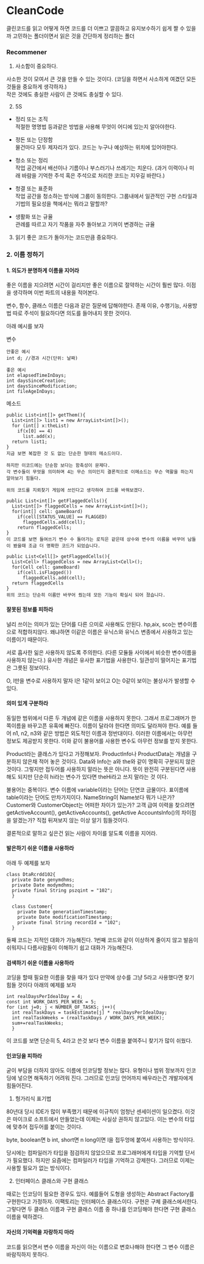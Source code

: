 # CleanCode
클린코드를 읽고 어떻게 하면 코드를 더 이쁘고 깔끔하고 유지보수하기 쉽게 짤 수 있을까 고민하는 폴더이면서 읽은 것을 간단하게 정리하는 폴더


### Recommener

1. 사소함이 중요하다. 

사소한 것이 모여서 큰 것을 만들 수 있는 것이다. (코딩을 하면서 사소하게 여겼던 모든 것들을 중요하게 생각하자.)<br/>
작은 것에도 충실한 사람이 큰 것에도 충실할 수 있다. 

2. 5S

  - 정리 또는 조직 <br/>
   적절한 명명법 등과같은 방법을 사용해 무엇이 어디에 있는지 알아야한다. 
   
  - 정돈 또는 단정함 <br/>
   물건마다 모두 제자리가 있다. 코드는 누구나 예상하는 위치에 있어야한다. 
   
  - 청소 또는 정리 <br/>
    작업 공간에서 배선이나 기름이나 부스러기나 쓰레기는 치운다. 
    (과거 이력이나 미래 바람을 기억한 주석 혹은 주석으로 처리한 코드는 지우길 바란다.)
  
  - 청결 또는 표준화 <br/>
    작업 공간을 청소하는 방식에 그룹이 동의한다. 
    그룹내에서 일관적인 구현 스타일과 기법의 필요성을 책에서는 뭐라고 말할까?
    
  - 생활화 또는 규율 <br/>
    관례를 따르고 자기 작품을 자주 돌아보고 기꺼이 변경하는 규율
    
3. 읽기 좋은 코드가 돌아가는 코드만큼 중요하다. 


### 2. 이름 정하기

#### 1. 의도가 분명하게 이름을 지어라 

좋은 이름을 지으려면 시간이 걸리지만 좋은 이름으로 절약하는 시간이 훨씬 많다. 이점을 생각하며 이번 파트의 내용을 적어본다.

변수, 함수, 클래스 이름은 다음과 같은 질문에 답해야한다. 존재 이유, 수행기능, 사용방법 따로 주석이 필요하다면 의도를 들어내지 못한 것이다. 

아래 예시를 보자

변수 
```
안좋은 예시
int d; //경과 시간(단위: 날짜)

좋은 예시
int elapsedTimeInDays;
int daysSinceCreation;
int daysSinceModification;
int fileAgeInDays;
```

메소드
```
public List<int[]> getThem(){
  List<int[]> list1 = new ArrayList<int[]>();
  for (int[] x:theList)
    if(x[0] == 4)
      list.add(x);
  return list1;    
}
지금 보면 복잡한 것 도 없는 단순한 형태의 메소드이다. 

하지만 이코드에는 단순함 보다는 함축성이 문제다.  
각 변수들이 무엇을 의미하며 4는 무슨 의미인지 결론적으로 이메소드는 무슨 역활을 하는지 알아보기 힘들다. 

위의 코드를 지뢰찾기 게임에 쓰인다고 생각하여 코드를 바꿔보겠다. 

public List<int[]> getFlaggedCells(){
  List<int[]> flaggedCells = new ArrayList<int[]>();
  for(int[] cell: gameBoard)
    if(cell[STATUS_VALUE] == FLAGGED)
      flaggedCells.add(cell);
    return flaggedCells;  
}
이 코드를 보면 들여쓰기 변수 수 돌아가는 로직은 같은데 상수와 변수의 이름을 바꾸어 남들이 봤을때 조금 더 명확한 코드가 되었습니다. 

public List<Cell[]> getFlaggedCells(){
  List<Cell> flaggedCelss = new ArrayList<Cell>();
  for(Cell cell: gameBoard)
    if(cell.isFlagged())
      flaggedCells.add(cell);
  return flaggedCells    
}
위의 코드는 단순히 이름만 바꾸어 줬는데 모든 기능이 확실시 되어 졌습니다.
```

#### 잘못된 정보를 피하라

널리 쓰이는 의미가 있는 단어를 다른 으미로 사용해도 안된다. hp,aix, sco는 변수이름으로 적합하지않다. 왜냐하면 이같은 이름은 유닉스와 유닉스 변종에서 사용하고 있는 이름이기 때문이다. 


서로 흡사한 읾은 사용하지 않도록 주의한다. (다른 모듈들 사이에서 비슷한 변수이름을 사용하지 않는다.)
유사한 개념은 유사한 표기법을 사용한다. 일관성이 떨어지는 표기법은 그릇된 정보이다. 

O, l만을 변수로 사용하지 말자 l은 1같이 보이고 O는 0같이 보이는 불상사가 발생할 수 있다. 

#### 의미 있게 구분하라 

동일한 범위에서 다른 두 개념에 같은 이름을 사용하지 못한다. 그래서 프로그래머가 한쪽이름을 바꾸고픈 유혹에 빠진다. 이름이 달라야 한다면 의미도 달라져야 한다. 
예를 들어 n1, n2, n3와 같은 방법은 외도적인 이름과 정반대이다. 이러한 이름에서는 아무런 정보도 제공받지 못한다. 이와 같이 불용어를 사용한 변수도 아무런 정보를 받지 못한다. 

Product라는 클래스가 있다고 가정해보자. ProductInfo나 ProductData는 개념을 구분하지 않은채 적어 놓은 것이다. Data와 Info는 a와 the와 같이 명확히 구분되지 않은 것이다. 그렇지만 접두어를 사용하지 말라는 뜻은 아니다. 뜻이 완전히 구분된다면 사용해도 되지만 단순히 hi라는 변수가 있다면 theHi라고 쓰지 말라는 것 이다. 

불용어는 중복이다. 변수 이름에 variable이라는 단어는 단연코 금물이다. 표이름에 table이라는 단어도 만차가지이다. NameString이 Name보다 뭐가 나은가? Customer와 CustomerObject는 어떠한 차이가 있는가? 고객 급여 이력을 찾으려면 getActiveAccount(), getActiveAccounts(), getActive AccountsInfo()의 차이점을 알겠는가? 직접 뒤져보지 않는 이상 알기 힘들것이다. 

결론적으로 말하고 싶은건 읽는 사람이 차이를 알도록 이름을 지어라.

#### 발은하기 쉬운 이름을 사용하라

아래 두 예제를 보자

```
class DtaRcrdd102{
  private Date genymdhms;
  private Date modymdhms;
  private final String pszqint = "102";
  }
  
  class Customer{
    private Date generationTimestamp;
    private Date modificationTimestamp;
    private final String recordId = "102";
  }
```
둘째 코드는 지적인 대화가 가능해진다. 1번째 코드와 같이 이상하게 줄이지 않고 발음이 쉬워지니 다름사람들이 이해하기 쉽고 대화가 가능해진다. 

#### 검색하기 쉬운 이름을 사용하라 

코딩을 할때 필요한 이름을 찾을 때가 있다 만약에 상수를 그냥 5라고 사용했다면 찾기 힘들 것이다 아래의 예제를 보자

``` 
int realDaysPerIdealDay = 4;
const int WORK_DAYS_PER_WEEK = 5;
for (int j=0; j < NUMBER_OF_TASKS; j++){
  int realTaskDays = taskEstimate[j] * realDaysPerIdealDay;
  int realTaskWeeks = (realTaskDays / WORK_DAYS_PER_WEEK);
  sum+=realTaskWeeks;
  }
  ```
 이 코드를 보면 단순히 5, 4라고 쓴것 보다 변수 이름을 붙여주니 찾기가 많이 쉬웠다. 

#### 인코딩을 피하라

굳이 부담을 더하지 않아도 이름에 인코딩할 정보는 많다. 유형이나 범위 정보까지 인코딩에 넣으면 해독하기 어려워 진다. 
그러므로 인코딩 언어까지 배우라는건 개발자에게 힘들어진다. 

1. 헝가리식 표기법 

80년대 당시 IDE가 많이 부족했기 때문에 이규칙이 엄청난 센세이션이 일으켰다. 이것은 마이크로 소프트에서 만들었는데 이제는 사실상 권하지 않고있다. 
이는 변수의 타입에 맞추어 접두어를 붙이는 것이다. 

byte, boolean면 b
int, short면 n 
long이면 l을 접두엉에 붙여서 사용하는 방식이다. 

당시에는 컴파일러가 타입을 점검하지 않았으므로 프로그래머에게 타입을 기억할 단서가 필요했다. 
하지만 요즘에는 컴파일러가 타입을 기억하고 강제한다. 그러므로 이제는 사용할 필요가 없는 방식이다. 

2. 인터페이스 클래스와 구현 클래스 

때로는 인코딩이 필요한 경우도 있다. 예를들어 도형을 생성하는 Abstract Factory를 구현한다고 가정하자. 이팩토리는 인터페이스 클래스이다. 구현은 구체 클래스에서한다.그렇다면 두 클래스 이름과 구현 클래스 이름 중 하나를 인코딩해야 한다면 구현 클래스 이름을 택하겠다. 

#### 자신의 기억력을 자랑하지 마라 

코드를 읽으면서 변수 이름을 자신이 아는 이름으로 변호나해야 한다면 그 변수 이름은 바람직하지 못하다. 









